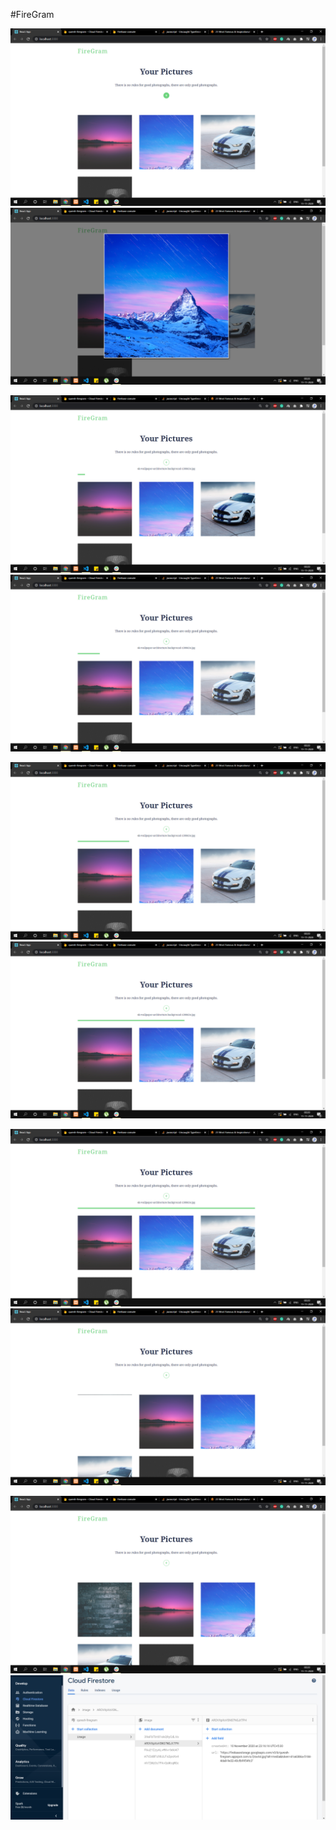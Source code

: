 #FireGram

![alt text](https://raw.githubusercontent.com/lquresh52/FireGram/master/project%20demo%20img/Screenshot%20(194).png)
![alt text](https://raw.githubusercontent.com/lquresh52/FireGram/master/project%20demo%20img/Screenshot%20(195).png)

![alt text](https://raw.githubusercontent.com/lquresh52/FireGram/master/project%20demo%20img/Screenshot%20(196).png)
![alt text](https://raw.githubusercontent.com/lquresh52/FireGram/master/project%20demo%20img/Screenshot%20(197).png)

![alt text](https://raw.githubusercontent.com/lquresh52/FireGram/master/project%20demo%20img/Screenshot%20(198).png)
![alt text](https://raw.githubusercontent.com/lquresh52/FireGram/master/project%20demo%20img/Screenshot%20(199).png)

![alt text](https://raw.githubusercontent.com/lquresh52/FireGram/master/project%20demo%20img/Screenshot%20(200).png)
![alt text](https://raw.githubusercontent.com/lquresh52/FireGram/master/project%20demo%20img/Screenshot%20(201).png)

![alt text](https://raw.githubusercontent.com/lquresh52/FireGram/master/project%20demo%20img/Screenshot%20(202).png)
![alt text](https://raw.githubusercontent.com/lquresh52/FireGram/master/project%20demo%20img/Screenshot%20(203).png)

